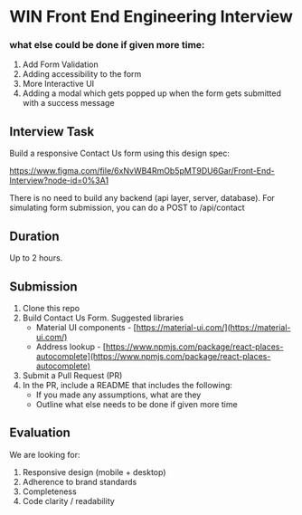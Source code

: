 # WIN Front End Engineering Interview

### what else could be done if given more time:

1. Add Form Validation
2. Adding accessibility to the form
3. More Interactive UI
4. Adding a modal which gets popped up when the form gets submitted with a success message

## Interview Task

Build a responsive Contact Us form using this design spec:

https://www.figma.com/file/6xNvWB4RmOb5pMT9DU6Gar/Front-End-Interview?node-id=0%3A1

There is no need to build any backend (api layer, server, database). For simulating form submission, you can do a POST to /api/contact

## Duration

Up to 2 hours.

## Submission

1.  Clone this repo
2.  Build Contact Us Form. Suggested libraries
    - Material UI components - [https://material-ui.com/](https://material-ui.com/)
    - Address lookup - [https://www.npmjs.com/package/react-places-autocomplete](https://www.npmjs.com/package/react-places-autocomplete)
3.  Submit a Pull Request (PR)
4.  In the PR, include a README that includes the following:
    - If you made any assumptions, what are they
    - Outline what else needs to be done if given more time

## Evaluation

We are looking for:

1. Responsive design (mobile + desktop)
2. Adherence to brand standards
3. Completeness
4. Code clarity / readability
